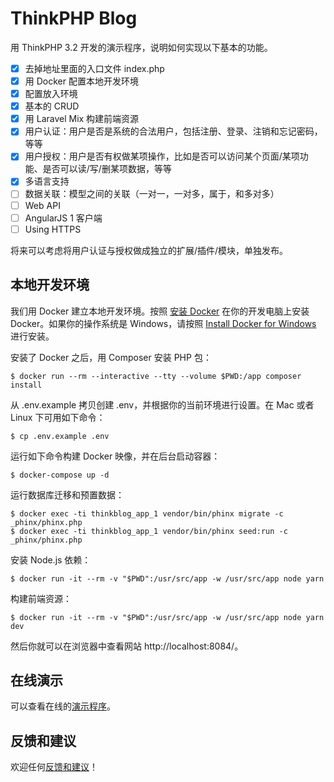 # ThinkPHP Blog

用 ThinkPHP 3.2 开发的演示程序，说明如何实现以下基本的功能。

- [x] 去掉地址里面的入口文件 index.php
- [x] 用 Docker 配置本地开发环境
- [x] 配置放入环境
- [x] 基本的 CRUD
- [x] 用 Laravel Mix 构建前端资源
- [x] 用户认证：用户是否是系统的合法用户，包括注册、登录、注销和忘记密码，等等
- [x] 用户授权：用户是否有权做某项操作，比如是否可以访问某个页面/某项功能、是否可以读/写/删某项数据，等等
- [x] 多语言支持
- [ ] 数据关联：模型之间的关联（一对一，一对多，属于，和多对多）
- [ ] Web API
- [ ] AngularJS 1 客户端
- [ ] Using HTTPS

将来可以考虑将用户认证与授权做成独立的扩展/插件/模块，单独发布。

## 本地开发环境

我们用 Docker 建立本地开发环境。按照 [安装 Docker](https://yeasy.gitbooks.io/docker_practice/content/install/) 在你的开发电脑上安装 Docker。如果你的操作系统是 Windows，请按照 [Install Docker for Windows](https://docs.docker.com/docker-for-windows/install/) 进行安装。

安装了 Docker 之后，用 Composer 安装 PHP 包：

```
$ docker run --rm --interactive --tty --volume $PWD:/app composer install
```

从 .env.example 拷贝创建 .env，并根据你的当前环境进行设置。在 Mac 或者 Linux 下可用如下命令：

```
$ cp .env.example .env
```

运行如下命令构建 Docker 映像，并在后台启动容器：

```
$ docker-compose up -d
```

运行数据库迁移和预置数据：

```
$ docker exec -ti thinkblog_app_1 vendor/bin/phinx migrate -c _phinx/phinx.php
$ docker exec -ti thinkblog_app_1 vendor/bin/phinx seed:run -c _phinx/phinx.php
```

安装 Node.js 依赖：

```
$ docker run -it --rm -v "$PWD":/usr/src/app -w /usr/src/app node yarn
```

构建前端资源：

```
$ docker run -it --rm -v "$PWD":/usr/src/app -w /usr/src/app node yarn dev
```

然后你就可以在浏览器中查看网站 http://localhost:8084/。

## 在线演示

可以查看在线的[演示程序](http://thinkblog.azurewebsites.net/)。

## 反馈和建议

欢迎任何[反馈和建议](https://github.com/blackpuppy/thinkblog/issues/new)！